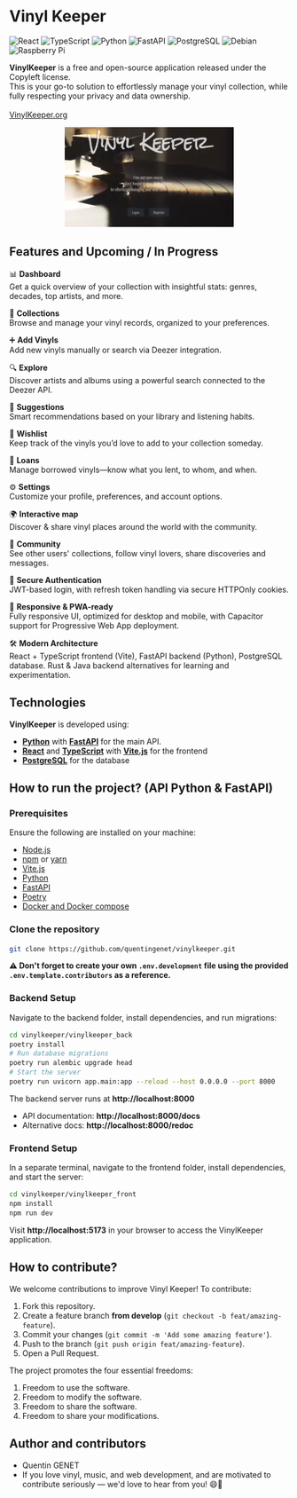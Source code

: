 
# Vinyl Keeper

![React](https://img.shields.io/badge/react-%2320232a.svg?style=for-the-badge&logo=react&logoColor=%2361DAFB)
![TypeScript](https://img.shields.io/badge/typescript-%23007ACC.svg?style=for-the-badge&logo=typescript&logoColor=white)
![Python](https://img.shields.io/badge/python-3670A0?style=for-the-badge&logo=python&logoColor=ffdd54)
![FastAPI](https://img.shields.io/badge/FastAPI-005571?style=for-the-badge&logo=fastapi)
![PostgreSQL](https://img.shields.io/badge/PostgreSQL-316192?style=for-the-badge&logo=postgresql&logoColor=white)
![Debian](https://img.shields.io/badge/Debian-D70A53?style=for-the-badge&logo=debian&logoColor=white)
![Raspberry Pi](https://img.shields.io/badge/-RaspberryPi-C51A4A?style=for-the-badge&logo=Raspberry-Pi)

**VinylKeeper** is a free and open-source application released under the Copyleft license.
<br>This is your go-to solution to effortlessly manage your vinyl collection, while fully respecting your privacy and data ownership.
<br><br> [VinylKeeper.org](https://vinylkeeper.org/)

<p align="center">
  <a href="https://vinylkeeper.org/">
    <img src="https://github.com/quentingenet/vinylkeeper/blob/develop/vinylkeeper_preview.webp" alt="VinylKeeper preview">
  </a>
</p>


##  Features and Upcoming / In Progress

📊 **Dashboard**  
Get a quick overview of your collection with insightful stats: genres, decades, top artists, and more.

📀 **Collections**  
Browse and manage your vinyl records, organized to your preferences.

➕ **Add Vinyls**  
Add new vinyls manually or search via Deezer integration.

🔍 **Explore**  
Discover artists and albums using a powerful search connected to the Deezer API.

🎯 **Suggestions**  
Smart recommendations based on your library and listening habits.

💖 **Wishlist**  
Keep track of the vinyls you’d love to add to your collection someday.

🔄 **Loans**  
Manage borrowed vinyls—know what you lent, to whom, and when.

⚙️ **Settings**  
Customize your profile, preferences, and account options.

🌍 **Interactive map**  
Discover & share vinyl places around the world with the community.

👥 **Community**  
See other users' collections, follow vinyl lovers, share discoveries and messages.

🔐 **Secure Authentication**  
JWT-based login, with refresh token handling via secure HTTPOnly cookies.

📱 **Responsive & PWA-ready**  
Fully responsive UI, optimized for desktop and mobile, with Capacitor support for Progressive Web App deployment.

🛠️ **Modern Architecture**  
React + TypeScript frontend (Vite), FastAPI backend (Python), PostgreSQL database. Rust & Java backend alternatives for learning and experimentation.

## Technologies

**VinylKeeper** is developed using:
- **[Python](https://www.python.org/)** with **[FastAPI](https://fastapi.tiangolo.com/)** for the main API.
- **[React](https://reactjs.org)** and **[TypeScript](https://www.typescriptlang.org/)** with **[Vite.js](https://vitejs.dev/)** for the frontend
- **[PostgreSQL](https://www.postgresql.org/)** for the database


## How to run the project? (API Python & FastAPI)

### Prerequisites

Ensure the following are installed on your machine:

- [Node.js](https://nodejs.org/)
- [npm](https://www.npmjs.com/) or [yarn](https://yarnpkg.com/)
- [Vite.js](https://vitejs.dev/)
- [Python](https://www.python.org/)
- [FastAPI](https://fastapi.tiangolo.com/)
- [Poetry](https://python-poetry.org/)
- [Docker and Docker compose](https://docs.docker.com/)

### Clone the repository

```bash
git clone https://github.com/quentingenet/vinylkeeper.git
```
**⚠️ Don't forget to create your own `.env.development` file using the provided `.env.template.contributors` as a reference.**

### Backend Setup
Navigate to the backend folder, install dependencies, and run migrations:

```bash
cd vinylkeeper/vinylkeeper_back
poetry install
# Run database migrations
poetry run alembic upgrade head
# Start the server
poetry run uvicorn app.main:app --reload --host 0.0.0.0 --port 8000
```
The backend server runs at **http://localhost:8000**
- API documentation: **http://localhost:8000/docs**
- Alternative docs: **http://localhost:8000/redoc**

### Frontend Setup
In a separate terminal, navigate to the frontend folder, install dependencies, and start the server:

```bash
cd vinylkeeper/vinylkeeper_front
npm install
npm run dev
```
Visit **http://localhost:5173** in your browser to access the VinylKeeper application.

## How to contribute?

We welcome contributions to improve Vinyl Keeper! To contribute:

1. Fork this repository.
2. Create a feature branch **from develop** (`git checkout -b feat/amazing-feature`).
3. Commit your changes (`git commit -m 'Add some amazing feature'`).
4. Push to the branch (`git push origin feat/amazing-feature`).
5. Open a Pull Request.

The project promotes the four essential freedoms:
1. Freedom to use the software.
2. Freedom to modify the software.
3. Freedom to share the software.
4. Freedom to share your modifications.

## Author and contributors

- Quentin GENET
- If you love vinyl, music, and web development, and are motivated to contribute seriously — we'd love to hear from you! 😄🚀

